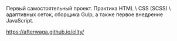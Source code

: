 Первый самостоятельный проект.
Практика HTML \ CSS (SCSS) \ адаптивных сеток, сборщика Gulp, а также первое внедрение JavaScript.

https://afterwaga.github.io/ellty/
